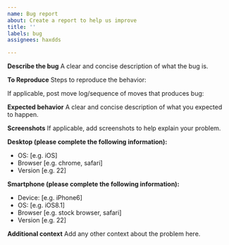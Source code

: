 ```yaml
---
name: Bug report
about: Create a report to help us improve
title: ''
labels: bug
assignees: haxdds

---
```


**Describe the bug**
A clear and concise description of what the bug is.

**To Reproduce**
Steps to reproduce the behavior:

If applicable, post move log/sequence of moves that produces bug:

**Expected behavior**
A clear and concise description of what you expected to happen.

**Screenshots**
If applicable, add screenshots to help explain your problem.

**Desktop (please complete the following information):**
 - OS: [e.g. iOS]
 - Browser [e.g. chrome, safari]
 - Version [e.g. 22]

**Smartphone (please complete the following information):**
 - Device: [e.g. iPhone6]
 - OS: [e.g. iOS8.1]
 - Browser [e.g. stock browser, safari]
 - Version [e.g. 22]

**Additional context**
Add any other context about the problem here.
